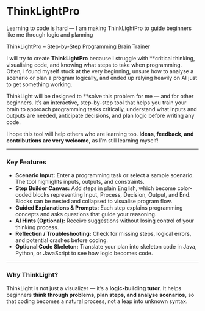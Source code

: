 # ThinkLightPro
Learning to code is hard — I am making ThinkLightPro to guide beginners like me through logic and planning


ThinkLightPro – Step-by-Step Programming Brain Trainer

I will try to create **ThinkLightPro** because I struggle with **critical thinking, visualising code, and knowing what steps to take when programming. Often, I found myself stuck at the very beginning, unsure how to analyse a scenario or plan a program logically, and ended up relying heavily on AI just to get something working.

ThinkLight will be designed to **solve this problem for me — and for other beginners. It’s an interactive, step-by-step tool that helps you train your brain to approach programming tasks critically, understand what inputs and outputs are needed, anticipate decisions, and plan logic before writing any code.

I hope this tool will help others who are learning too. **Ideas, feedback, and contributions are very welcome**, as I’m still learning myself!

---

### **Key Features**

* **Scenario Input:** Enter a programming task or select a sample scenario. The tool highlights inputs, outputs, and constraints.
* **Step Builder Canvas:** Add steps in plain English, which become color-coded blocks representing Input, Process, Decision, Output, and End. Blocks can be nested and collapsed to visualise program flow.
* **Guided Explanations & Prompts:** Each step explains programming concepts and asks questions that guide your reasoning.
* **AI Hints (Optional):** Receive suggestions without losing control of your thinking process.
* **Reflection / Troubleshooting:** Check for missing steps, logical errors, and potential crashes before coding.
* **Optional Code Skeleton:** Translate your plan into skeleton code in Java, Python, or JavaScript to see how logic becomes code.

---

### **Why ThinkLight?**

ThinkLight is not just a visualizer — it’s a **logic-building tutor**. It helps beginners **think through problems, plan steps, and analyse scenarios**, so that coding becomes a natural process, not a leap into unknown syntax.




